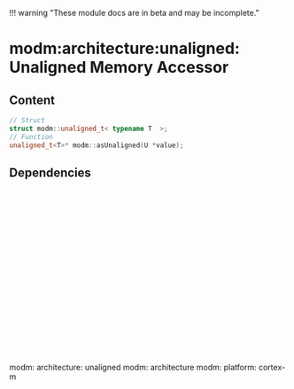 !!! warning "These module docs are in beta and may be incomplete."

# modm:architecture:unaligned: Unaligned Memory Accessor



## Content

```cpp
// Struct
struct modm::unaligned_t< typename T  >;
// Function
unaligned_t<T>* modm::asUnaligned(U *value);
```
## Dependencies

<?xml version="1.0" encoding="UTF-8" standalone="no"?>
<!DOCTYPE svg PUBLIC "-//W3C//DTD SVG 1.1//EN"
 "http://www.w3.org/Graphics/SVG/1.1/DTD/svg11.dtd">
<!-- Generated by graphviz version 2.40.1 (20161225.0304)
 -->
<!-- Title: modm:architecture:unaligned Pages: 1 -->
<svg width="92pt" height="224pt"
 viewBox="0.00 0.00 92.00 224.00" xmlns="http://www.w3.org/2000/svg" xmlns:xlink="http://www.w3.org/1999/xlink">
<g id="graph0" class="graph" transform="scale(1 1) rotate(0) translate(4 220)">
<title>modm:architecture:unaligned</title>
<polygon fill="#ffffff" stroke="transparent" points="-4,4 -4,-220 88,-220 88,4 -4,4"/>
<!-- modm_architecture_unaligned -->
<g id="node1" class="node">
<title>modm_architecture_unaligned</title>
<polygon fill="#d3d3d3" stroke="#000000" stroke-width="2" points="84,-142 0,-142 0,-89 84,-89 84,-142"/>
<text text-anchor="middle" x="42" y="-126.8" font-family="Times,serif" font-size="14.00" fill="#000000">modm:</text>
<text text-anchor="middle" x="42" y="-111.8" font-family="Times,serif" font-size="14.00" fill="#000000">architecture:</text>
<text text-anchor="middle" x="42" y="-96.8" font-family="Times,serif" font-size="14.00" fill="#000000">unaligned</text>
</g>
<!-- modm_architecture -->
<g id="node2" class="node">
<title>modm_architecture</title>
<g id="a_node2"><a xlink:href="../modm-architecture" xlink:title="modm:&#10;architecture">
<polygon fill="#d3d3d3" stroke="#000000" points="82,-216 2,-216 2,-178 82,-178 82,-216"/>
<text text-anchor="middle" x="42" y="-200.8" font-family="Times,serif" font-size="14.00" fill="#000000">modm:</text>
<text text-anchor="middle" x="42" y="-185.8" font-family="Times,serif" font-size="14.00" fill="#000000">architecture</text>
</a>
</g>
</g>
<!-- modm_architecture_unaligned&#45;&gt;modm_architecture -->
<g id="edge1" class="edge">
<title>modm_architecture_unaligned&#45;&gt;modm_architecture</title>
<path fill="none" stroke="#000000" d="M42,-142.1861C42,-150.3465 42,-159.3646 42,-167.6895"/>
<polygon fill="#000000" stroke="#000000" points="38.5001,-167.7469 42,-177.7469 45.5001,-167.747 38.5001,-167.7469"/>
</g>
<!-- modm_platform_cortex_m -->
<g id="node3" class="node">
<title>modm_platform_cortex_m</title>
<g id="a_node3"><a xlink:href="../modm-platform-cortex-m" xlink:title="modm:&#10;platform:&#10;cortex&#45;m">
<polygon fill="#d3d3d3" stroke="#000000" points="76,-53 8,-53 8,0 76,0 76,-53"/>
<text text-anchor="middle" x="42" y="-37.8" font-family="Times,serif" font-size="14.00" fill="#000000">modm:</text>
<text text-anchor="middle" x="42" y="-22.8" font-family="Times,serif" font-size="14.00" fill="#000000">platform:</text>
<text text-anchor="middle" x="42" y="-7.8" font-family="Times,serif" font-size="14.00" fill="#000000">cortex&#45;m</text>
</a>
</g>
</g>
<!-- modm_platform_cortex_m&#45;&gt;modm_architecture_unaligned -->
<g id="edge2" class="edge">
<title>modm_platform_cortex_m&#45;&gt;modm_architecture_unaligned</title>
<path fill="none" stroke="#000000" d="M42,-53.2029C42,-61.2113 42,-70.1403 42,-78.6802"/>
<polygon fill="#000000" stroke="#000000" points="38.5001,-78.8159 42,-88.8159 45.5001,-78.8159 38.5001,-78.8159"/>
</g>
</g>
</svg>

